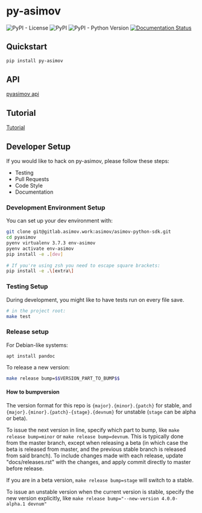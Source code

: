 # py-asimov

![PyPI - License](https://img.shields.io/pypi/l/py-asimov?color=1&style=plastic)
![PyPI](https://img.shields.io/pypi/v/py-asimov?style=plastic)
![PyPI - Python Version](https://img.shields.io/pypi/pyversions/py-asimov?style=plastic)
[![Documentation Status](https://readthedocs.org/projects/py-asimov/badge/?version=latest)](https://py-asimov.readthedocs.io/en/latest/?badge=latest)

## Quickstart

```sh
pip install py-asimov
```

## API
[pyasimov api](./api.md)

## Tutorial
[Tutorial](./tutorial.md)

## Developer Setup

If you would like to hack on py-asimov, please follow these steps:

- Testing
- Pull Requests
- Code Style
- Documentation

### Development Environment Setup

You can set up your dev environment with:

```sh
git clone git@gitlab.asimov.work:asimov/asimov-python-sdk.git
cd pyasimov
pyenv virtualenv 3.7.3 env-asimov
pyenv activate env-asimov
pip install -e .[dev]
 
# If you're using zsh you need to escape square brackets: 
pip install -e .\[extra\]
```

### Testing Setup

During development, you might like to have tests run on every file save.

```sh
# in the project root:
make test
```

### Release setup

For Debian-like systems:
```
apt install pandoc
```

To release a new version:

```sh
make release bump=$$VERSION_PART_TO_BUMP$$
```

#### How to bumpversion

The version format for this repo is `{major}.{minor}.{patch}` for stable, and
`{major}.{minor}.{patch}-{stage}.{devnum}` for unstable (`stage` can be alpha or beta).

To issue the next version in line, specify which part to bump,
like `make release bump=minor` or `make release bump=devnum`. This is typically done from the
master branch, except when releasing a beta (in which case the beta is released from master,
and the previous stable branch is released from said branch). To include changes made with each
release, update "docs/releases.rst" with the changes, and apply commit directly to master 
before release.

If you are in a beta version, `make release bump=stage` will switch to a stable.

To issue an unstable version when the current version is stable, specify the
new version explicitly, like `make release bump="--new-version 4.0.0-alpha.1 devnum"`
